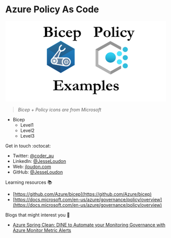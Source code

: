 # Azure Policy As Code

![Logo](Bicep/BicepPolicyExamples.png "Bicep Policy Examples")
> *Bicep + Policy icons are from Microsoft*

* Bicep
    * Level1
    * Level2
    * Level3

Get in touch :octocat:

* Twitter: [@coder_au](https://twitter.com/coder_au)
* LinkedIn: [@JesseLoudon](https://www.linkedin.com/in/jesseloudon/)
* Web: [jloudon.com](https://jloudon.com)
* GitHub: [@JesseLoudon](https://github.com/jesseloudon)

Learning resources :books:
* [https://github.com/Azure/bicep](https://github.com/Azure/bicep)
* [https://docs.microsoft.com/en-us/azure/governance/policy/overview](https://docs.microsoft.com/en-us/azure/governance/policy/overview)

Blogs that might interest you :pencil:

* [Azure Spring Clean: DINE to Automate your Monitoring Governance with Azure Monitor Metric Alerts](https://jloudon.com/cloud/Azure-Spring-Clean-DINE-to-Automate-your-Monitoring-Governance-with-Azure-Monitor-Metric-Alerts/)